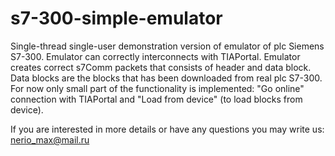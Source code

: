 # s7-300-simple-emulator
Single-thread single-user demonstration version of emulator of plc Siemens S7-300.
Emulator can correctly interconnects with TIAPortal. Emulator creates correct s7Comm packets that consists of header and data block.  Data blocks are the blocks that has been downloaded from real plc S7-300. For now only small part of the functionality is implemented: "Go online" connection with TIAPortal and  "Load from device" (to load blocks from device). 

If you are interested in more details or have any questions you may write us: nerio_max@mail.ru
